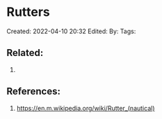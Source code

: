 # Rutters
Created: 2022-04-10 20:32
Edited: 
By: 
Tags: 



## Related:
1. 

## References:
1. https://en.m.wikipedia.org/wiki/Rutter_(nautical)